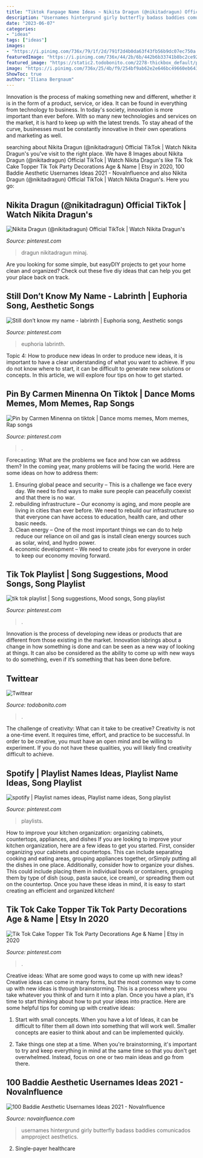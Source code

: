 ```yaml
---
title: "Tiktok Fanpage Name Ideas ~ Nikita Dragun (@nikitadragun) Official Tiktok"
description: "Usernames hintergrund girly butterfly badass baddies comunicados ampproject aesthetics"
date: "2023-06-07"
categories:
- "ideas"
tags: ["ideas"]
images:
- "https://i.pinimg.com/736x/79/1f/2d/791f2d4b0da63f43fb56b9dc07ec750a.jpg"
featuredImage: "https://i.pinimg.com/736x/44/2b/6b/442b6b33741b8bc2ce926e67d9973be9.jpg"
featured_image: "https://static2.todobonito.com/2278-thickbox_default/princesita-sofia-kit-imprimible-decoracion-cumpleanos.jpg"
image: "https://i.pinimg.com/736x/25/4b/f9/254bf9ab62e2e646bc49660eb643ffe7.jpg"
ShowToc: true
author: "Iliana Bergnaum"
---
```



Innovation is the process of making something new and different, whether it is in the form of a product, service, or idea. It can be found in everything from technology to business. In today's society, innovation is more important than ever before. With so many new technologies and services on the market, it is hard to keep up with the latest trends. To stay ahead of the curve, businesses must be constantly innovative in their own operations and marketing as well.

	

		
searching about Nikita Dragun (@nikitadragun) Official TikTok | Watch Nikita Dragun&#039;s you've visit to the right place. We have 8 Images about Nikita Dragun (@nikitadragun) Official TikTok | Watch Nikita Dragun&#039;s like Tik Tok Cake Topper Tik Tok Party Decorations Age &amp; Name | Etsy in 2020, 100 Baddie Aesthetic Usernames Ideas 2021 - NovaInfluence and also Nikita Dragun (@nikitadragun) Official TikTok | Watch Nikita Dragun&#039;s. Here you go:
		
    
## Nikita Dragun (@nikitadragun) Official TikTok | Watch Nikita Dragun&#039;s

<img loading=lazy src="https://i.pinimg.com/736x/25/4b/f9/254bf9ab62e2e646bc49660eb643ffe7.jpg" onerror="this.onerror=null;this.src='https://tse4.mm.bing.net/th?id=OIP.9N3jqvjQE1OEO2HH32h5egHaNK&amp;pid=15.1';" alt="Nikita Dragun (@nikitadragun) Official TikTok | Watch Nikita Dragun&#039;s">

_Source: pinterest.com_

>dragun nikitadragun minaj. 

	

Are you looking for some simple, but easyDIY projects to get your home clean and organized? Check out these five diy ideas that can help you get your place back on track.

    
## Still Don’t Know My Name - Labrinth | Euphoria Song, Aesthetic Songs

<img loading=lazy src="https://i.pinimg.com/736x/cd/61/de/cd61dee6d7bfa9b0a347d59ee654ed97.jpg" onerror="this.onerror=null;this.src='https://tse2.mm.bing.net/th?id=OIP.1AHThbkHsXut53oTyp8NkQHaLo&amp;pid=15.1';" alt="Still don’t know my name - labrinth | Euphoria song, Aesthetic songs">

_Source: pinterest.com_

>euphoria labrinth. 

	

Topic 4: How to produce new ideas
In order to produce new ideas, it is important to have a clear understanding of what you want to achieve. If you do not know where to start, it can be difficult to generate new solutions or concepts. In this article, we will explore four tips on how to get started.

    
## Pin By Carmen Minenna On Tiktok | Dance Moms Memes, Mom Memes, Rap Songs

<img loading=lazy src="https://i.pinimg.com/736x/6b/33/14/6b331499418185cd333a4d4717be0065.jpg" onerror="this.onerror=null;this.src='https://tse3.mm.bing.net/th?id=OIP.0RnzUA_HnuZxWwESQ6pvKAHaNK&amp;pid=15.1';" alt="Pin by Carmen Minenna on tiktok | Dance moms memes, Mom memes, Rap songs">

_Source: pinterest.com_

>. 

	

Forecasting: What are the problems we face and how can we address them?
In the coming year, many problems will be facing the world. Here are some ideas on how to address them: 
1. Ensuring global peace and security – This is a challenge we face every day. We need to find ways to make sure people can peacefully coexist and that there is no war. 
2. rebuilding infrastructure – Our economy is aging, and more people are living in cities than ever before. We need to rebuild our infrastructure so that everyone can have access to education, health care, and other basic needs. 
3. Clean energy – One of the most important things we can do to help reduce our reliance on oil and gas is install clean energy sources such as solar, wind, and hydro power. 
4. economic development – We need to create jobs for everyone in order to keep our economy moving forward.

    
## Tik Tok Playlist | Song Suggestions, Mood Songs, Song Playlist

<img loading=lazy src="https://i.pinimg.com/736x/44/2b/6b/442b6b33741b8bc2ce926e67d9973be9.jpg" onerror="this.onerror=null;this.src='https://tse2.mm.bing.net/th?id=OIP.2JJS44gTSYHIxt-YvfpVeQHaNL&amp;pid=15.1';" alt="tik tok playlist | Song suggestions, Mood songs, Song playlist">

_Source: pinterest.com_

>. 

	

Innovation is the process of developing new ideas or products that are different from those existing in the market. Innovation isbrings about a change in how something is done and can be seen as a new way of looking at things. It can also be considered as the ability to come up with new ways to do something, even if it’s something that has been done before.

    
## Twittear

<img loading=lazy src="https://static2.todobonito.com/2278-thickbox_default/princesita-sofia-kit-imprimible-decoracion-cumpleanos.jpg" onerror="this.onerror=null;this.src='https://tse4.mm.bing.net/th?id=OIP.YO2V5GAZRtepBnfBADUTKwHaHa&amp;pid=15.1';" alt="Twittear">

_Source: todobonito.com_

>. 

	

The challenge of creativity: What can it take to be creative?
Creativity is not a one-time event. It requires time, effort, and practice to be successful. In order to be creative, you must have an open mind and be willing to experiment. If you do not have these qualities, you will likely find creativity difficult to achieve.

    
## Spotify | Playlist Names Ideas, Playlist Name Ideas, Song Playlist

<img loading=lazy src="https://i.pinimg.com/736x/79/1f/2d/791f2d4b0da63f43fb56b9dc07ec750a.jpg" onerror="this.onerror=null;this.src='https://tse3.mm.bing.net/th?id=OIP.T95oGEg4whW6k4mszf4WFgHaOt&amp;pid=15.1';" alt="spotify | Playlist names ideas, Playlist name ideas, Song playlist">

_Source: pinterest.com_

>playlists. 

	

How to improve your kitchen organization: organizing cabinets, countertops, appliances, and dishes
If you are looking to improve your kitchen organization, here are a few ideas to get you started. First, consider organizing your cabinets and countertops. This can include separating cooking and eating areas, grouping appliances together, orSimply putting all the dishes in one place. Additionally, consider how to organize your dishes. This could include placing them in individual bowls or containers, grouping them by type of dish (soup, pasta sauce, ice cream), or spreading them out on the countertop. Once you have these ideas in mind, it is easy to start creating an efficient and organized kitchen!

    
## Tik Tok Cake Topper Tik Tok Party Decorations Age &amp; Name | Etsy In 2020

<img loading=lazy src="https://i.pinimg.com/736x/1b/39/01/1b390110f4679dcb3266b1226cfe925d.jpg" onerror="this.onerror=null;this.src='https://tse1.mm.bing.net/th?id=OIP.O1DODTPaLnNZgoyq8rDpaQHaHa&amp;pid=15.1';" alt="Tik Tok Cake Topper Tik Tok Party Decorations Age &amp; Name | Etsy in 2020">

_Source: pinterest.com_

>. 

	

Creative ideas: What are some good ways to come up with new ideas?
Creative ideas can come in many forms, but the most common way to come up with new ideas is through brainstorming. This is a process where you take whatever you think of and turn it into a plan. Once you have a plan, it's time to start thinking about how to put your ideas into practice. Here are some helpful tips for coming up with creative ideas:
1) Start with small concepts. When you have a lot of Ideas, it can be difficult to filter them all down into something that will work well. Smaller concepts are easier to think about and can be implemented quickly.

2) Take things one step at a time. When you're brainstorming, it's important to try and keep everything in mind at the same time so that you don't get overwhelmed. Instead, focus on one or two main ideas and go from there.

    
## 100 Baddie Aesthetic Usernames Ideas 2021 - NovaInfluence

<img loading=lazy src="https://novainfluence.com/wp-content/uploads/2021/03/8f2e66f82f2e2acdd13f0e7f85cc904a-576x1024.jpg" onerror="this.onerror=null;this.src='https://tse1.mm.bing.net/th?id=OIP.Q5rnFMIU6lvrPnOlqrf5zwHaNK&amp;pid=15.1';" alt="100 Baddie Aesthetic Usernames Ideas 2021 - NovaInfluence">

_Source: novainfluence.com_

>usernames hintergrund girly butterfly badass baddies comunicados ampproject aesthetics. 

	

2. Single-payer healthcare

